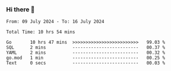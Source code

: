 ### Hi there 👋

<!--
**zhumeme/zhumeme** is a ✨ _special_ ✨ repository because its `README.md` (this file) appears on your GitHub profile.

Here are some ideas to get you started:

- 🔭 I’m currently working on ...
- 🌱 I’m currently learning ...
- 👯 I’m looking to collaborate on ...
- 🤔 I’m looking for help with ...
- 💬 Ask me about ...
- 📫 How to reach me: ...
- 😄 Pronouns: ...
- ⚡ Fun fact: ...
-->

<!--START_SECTION:waka-->

```all_time
From: 09 July 2024 - To: 16 July 2024

Total Time: 10 hrs 54 mins

Go       10 hrs 47 mins  >>>>>>>>>>>>>>>>>>>>>>>>>   99.03 %
SQL      2 mins          -------------------------   00.37 %
YAML     2 mins          -------------------------   00.32 %
go.mod   1 min           -------------------------   00.25 %
Text     0 secs          -------------------------   00.03 %
```

<!--END_SECTION:waka-->
